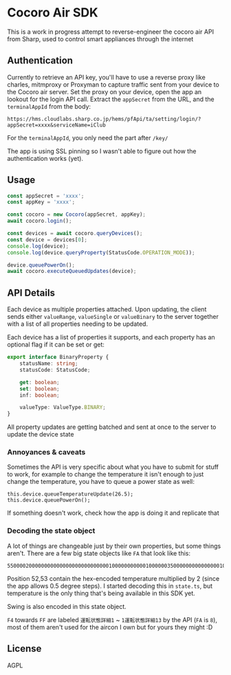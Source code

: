 # Cocoro Air SDK

This is a work in progress attempt to reverse-engineer the cocoro air API from Sharp, used to control smart appliances through the internet

## Authentication

Currently to retrieve an API key, you'll have to use a reverse proxy like charles, mitmproxy or Proxyman to capture traffic sent from your device to the Cocoro air server. Set the proxy on your device, open the app an lookout for the login API call. Extract the `appSecret` from the URL, and the `terminalAppId` from the body:

```
https://hms.cloudlabs.sharp.co.jp/hems/pfApi/ta/setting/login/?appSecret=xxxx&serviceName=iClub
```

For the `terminalAppId`, you only need the part after `/key/`

The app is using SSL pinning so I wasn't able to figure out how the authentication works (yet).

## Usage

```ts
const appSecret = 'xxxx';
const appKey = 'xxxx';

const cocoro = new Cocoro(appSecret, appKey);
await cocoro.login();

const devices = await cocoro.queryDevices();
const device = devices[0];
console.log(device);
console.log(device.queryProperty(StatusCode.OPERATION_MODE));

device.queuePowerOn();
await cocoro.executeQueuedUpdates(device);
```

## API Details

Each device as multiple properties attached. Upon updating, the client sends either `valueRange`, `valueSingle` or `valueBinary` to the server together with a list of all properties needing to be updated.

Each device has a list of properties it supports, and each property has an optional flag if it can be set or get:

```ts
export interface BinaryProperty {
	statusName: string;
	statusCode: StatusCode;

	get: boolean;
	set: boolean;
	inf: boolean;

	valueType: ValueType.BINARY;
}
```

All property updates are getting batched and sent at once to the server to update the device state

### Annoyances & caveats

Sometimes the API is very specific about what you have to submit for stuff to work, for example to change the temperature it isn't enough to just change the temperature, you have to queue a power state as well:

```
this.device.queueTemperatureUpdate(26.5);
this.device.queuePowerOn();
```

If something doesn't work, check how the app is doing it and replicate that

### Decoding the state object

A lot of things are changeable just by their own properties, but some things aren't. There are a few big state objects like `FA` that look like this: 

```
55000020000000000000000000000000010000000000010000003500000000000000010000010042010000000000000000FF000000000000000038000000000000000000000000000000000000000000
```

Position 52,53 contain the hex-encoded temperature multiplied by 2 (since the app allows 0.5 degree steps). I started decoding this in `state.ts`, but temperature is the only thing that's being available in this SDK yet. 

Swing is also encoded in this state object.

`F4` towards `FF` are labeled `運転状態詳細1` ~ `1運転状態詳細13` by the API (`FA` is `8`), most of them aren't used for the aircon I own but for yours they might :D 

## License

AGPL
